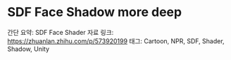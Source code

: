 # SDF Face Shadow more deep

간단 요약: SDF Face Shader
자료 링크: https://zhuanlan.zhihu.com/p/573920199
태그: Cartoon, NPR, SDF, Shader, Shadow, Unity